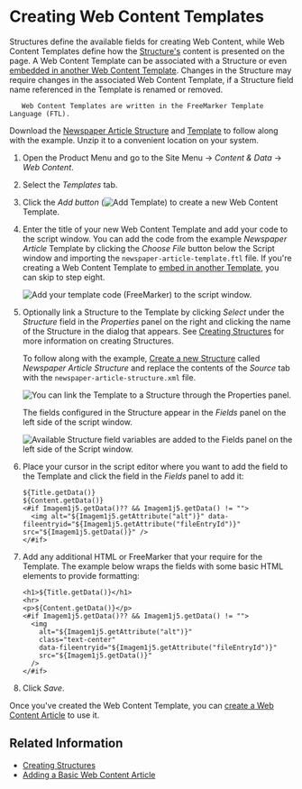 # Creating Web Content Templates

Structures define the available fields for creating Web Content, while Web Content Templates define how the [Structure's](../web-content-structures/creating-structures.md) content is presented on the page. A Web Content Template can be associated with a Structure or even [embedded in another Web Content Template](./embedding-widgets-in-templates.md#embedding-other-templates). Changes in the Structure may require changes in the associated Web Content Template, if a Structure field name referenced in the Template is renamed or removed.

```note::
   Web Content Templates are written in the FreeMarker Template Language (FTL).
```

Download the [Newspaper Article Structure](./creating-web-content-templates/resources/newspaper-article-structure.xml) and [Template](./creating-web-content-templates/resources/newspaper-article-template.ftl) to follow along with the example. Unzip it to a convenient location on your system.

1. Open the Product Menu and go to the Site Menu &rarr; *Content & Data* &rarr; *Web Content*.
1. Select the *Templates* tab.
1. Click the *Add button* (![Add Template](../../../images/icon-add.png)) to create a new Web Content Template.
1. Enter the title of your new Web Content Template and add your code to the script window. You can add the code from the example *Newspaper Article* Template by clicking the *Choose File* button below the Script window and importing the `newspaper-article-template.ftl` file. If you're creating a Web Content Template to [embed in another Template](./embedding-widgets-in-templates.md#embedding-other-templates), you can skip to step eight.

   ![Add your template code (FreeMarker) to the script window.](./creating-web-content-templates/images/01.png)

1. Optionally link a Structure to the Template by clicking *Select* under the *Structure* field in the *Properties* panel on the right and clicking the name of the Structure in the dialog that appears. See [Creating Structures](../web-content-structures/creating-structures.md) for more information on creating Structures.

   To follow along with the example, [Create a new Structure](../web-content-structures/creating-structures.md) called *Newspaper Article Structure* and replace the contents of the *Source* tab with the `newspaper-article-structure.xml` file.

   ![You can link the Template to a Structure through the Properties panel.](./creating-web-content-templates/images/02.png)

   The fields configured in the Structure appear in the *Fields* panel on the left side of the script window.

   ![Available Structure field variables are added to the Fields panel on the left side of the Script window.](./creating-web-content-templates/images/03.png)

1. Place your cursor in the script editor where you want to add the field to the Template and click the field in the *Fields* panel to add it:

    ```markup
    ${Title.getData()}
    ${Content.getData()}
    <#if Imagem1j5.getData()?? && Imagem1j5.getData() != "">
      <img alt="${Imagem1j5.getAttribute("alt")}" data-fileentryid="${Imagem1j5.getAttribute("fileEntryId")}" src="${Imagem1j5.getData()}" />
    </#if>
    ```

1. Add any additional HTML or FreeMarker that your require for the Template. The example below wraps the fields with some basic HTML elements to provide formatting:

    ```markup
    <h1>${Title.getData()}</h1>
    <hr>
    <p>${Content.getData()}</p>
    <#if Imagem1j5.getData()?? && Imagem1j5.getData() != "">
      <img
        alt="${Imagem1j5.getAttribute("alt")}"
        class="text-center"
        data-fileentryid="${Imagem1j5.getAttribute("fileEntryId")}"
        src="${Imagem1j5.getData()}"
      />
    </#if>
    ```

1. Click *Save*.

Once you've created the Web Content Template, you can [create a Web Content Article](../web-content-articles/adding-a-basic-web-content-article.md) to use it.

## Related Information

* [Creating Structures](../web-content-structures/creating-structures.md)
* [Adding a Basic Web Content Article](../web-content-articles/adding-a-basic-web-content-article.md)
